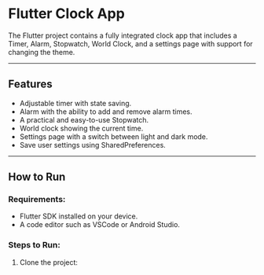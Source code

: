 # Flutter Clock App

The Flutter project contains a fully integrated clock app that includes a Timer, Alarm, Stopwatch, World Clock, and a settings page with support for changing the theme.

---

## Features

- Adjustable timer with state saving.
- Alarm with the ability to add and remove alarm times.
- A practical and easy-to-use Stopwatch.
- World clock showing the current time.
- Settings page with a switch between light and dark mode.
- Save user settings using SharedPreferences.

---

## How to Run

### Requirements:

- Flutter SDK installed on your device.
- A code editor such as VSCode or Android Studio.

### Steps to Run:

1. Clone the project: